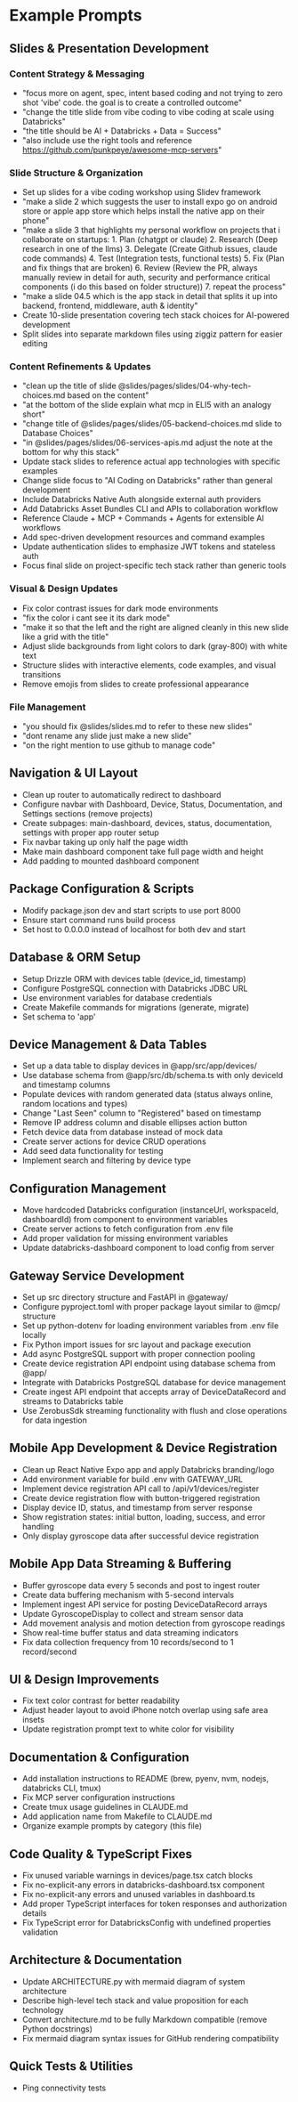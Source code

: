 # Example Prompts

## Slides & Presentation Development

### Content Strategy & Messaging
- "focus more on agent, spec, intent based coding and not trying to zero shot 'vibe' code. the goal is to create a controlled outcome"
- "change the title slide from vibe coding to vibe coding at scale using Databricks"
- "the title should be AI + Databricks + Data = Success" 
- "also include use the right tools and reference https://github.com/punkpeye/awesome-mcp-servers"

### Slide Structure & Organization
- Set up slides for a vibe coding workshop using Slidev framework
- "make a slide 2 which suggests the user to install expo go on android store or apple app store which helps install the native app on their phone"
- "make a slide 3 that highlights my personal workflow on projects that i collaborate on startups: 1. Plan (chatgpt or claude) 2. Research (Deep research in one of the llms) 3. Delegate (Create Github issues, claude code commands) 4. Test (Integration tests, functional tests) 5. Fix (Plan and fix things that are broken) 6. Review (Review the PR, always manually review in detail for auth, security and performance critical components (i do this based on folder structure)) 7. repeat the process"
- "make a slide 04.5 which is the app stack in detail that splits it up into backend, frontend, middleware, auth & identity"
- Create 10-slide presentation covering tech stack choices for AI-powered development
- Split slides into separate markdown files using ziggiz pattern for easier editing

### Content Refinements & Updates
- "clean up the title of slide @slides/pages/slides/04-why-tech-choices.md based on the content"
- "at the bottom of the slide explain what mcp in ELI5 with an analogy short"
- "change title of @slides/pages/slides/05-backend-choices.md slide to Database Choices"
- "in @slides/pages/slides/06-services-apis.md adjust the note at the bottom for why this stack"
- Update stack slides to reference actual app technologies with specific examples
- Change slide focus to "AI Coding on Databricks" rather than general development
- Include Databricks Native Auth alongside external auth providers
- Add Databricks Asset Bundles CLI and APIs to collaboration workflow
- Reference Claude + MCP + Commands + Agents for extensible AI workflows
- Add spec-driven development resources and command examples
- Update authentication slides to emphasize JWT tokens and stateless auth
- Focus final slide on project-specific tech stack rather than generic tools

### Visual & Design Updates  
- Fix color contrast issues for dark mode environments
- "fix the color i cant see it its dark mode"
- "make it so that the left and the right are aligned cleanly in this new slide like a grid with the title"
- Adjust slide backgrounds from light colors to dark (gray-800) with white text
- Structure slides with interactive elements, code examples, and visual transitions
- Remove emojis from slides to create professional appearance

### File Management
- "you should fix @slides/slides.md to refer to these new slides"
- "dont rename any slide just make a new slide"
- "on the right mention to use github to manage code"

## Navigation & UI Layout
- Clean up router to automatically redirect to dashboard
- Configure navbar with Dashboard, Device, Status, Documentation, and Settings sections (remove projects)
- Create subpages: main-dashboard, devices, status, documentation, settings with proper app router setup
- Fix navbar taking up only half the page width
- Make main dashboard component take full page width and height
- Add padding to mounted dashboard component

## Package Configuration & Scripts
- Modify package.json dev and start scripts to use port 8000
- Ensure start command runs build process
- Set host to 0.0.0.0 instead of localhost for both dev and start

## Database & ORM Setup
- Setup Drizzle ORM with devices table (device_id, timestamp)
- Configure PostgreSQL connection with Databricks JDBC URL
- Use environment variables for database credentials
- Create Makefile commands for migrations (generate, migrate)
- Set schema to 'app'

## Device Management & Data Tables
- Set up a data table to display devices in @app/src/app/devices/
- Use database schema from @app/src/db/schema.ts with only deviceId and timestamp columns
- Populate devices with random generated data (status always online, random locations and types)
- Change "Last Seen" column to "Registered" based on timestamp
- Remove IP address column and disable ellipses action button
- Fetch device data from database instead of mock data
- Create server actions for device CRUD operations
- Add seed data functionality for testing
- Implement search and filtering by device type

## Configuration Management
- Move hardcoded Databricks configuration (instanceUrl, workspaceId, dashboardId) from component to environment variables
- Create server actions to fetch configuration from .env file
- Add proper validation for missing environment variables
- Update databricks-dashboard component to load config from server

## Gateway Service Development
- Set up src directory structure and FastAPI in @gateway/
- Configure pyproject.toml with proper package layout similar to @mcp/ structure
- Set up python-dotenv for loading environment variables from .env file locally
- Fix Python import issues for src layout and package execution
- Add async PostgreSQL support with proper connection pooling
- Create device registration API endpoint using database schema from @app/
- Integrate with Databricks PostgreSQL database for device management
- Create ingest API endpoint that accepts array of DeviceDataRecord and streams to Databricks table
- Use ZerobusSdk streaming functionality with flush and close operations for data ingestion

## Mobile App Development & Device Registration
- Clean up React Native Expo app and apply Databricks branding/logo
- Add environment variable for build .env with GATEWAY_URL
- Implement device registration API call to /api/v1/devices/register
- Create device registration flow with button-triggered registration
- Display device ID, status, and timestamp from server response
- Show registration states: initial button, loading, success, and error handling
- Only display gyroscope data after successful device registration

## Mobile App Data Streaming & Buffering
- Buffer gyroscope data every 5 seconds and post to ingest router
- Create data buffering mechanism with 5-second intervals
- Implement ingest API service for posting DeviceDataRecord arrays
- Update GyroscopeDisplay to collect and stream sensor data
- Add movement analysis and motion detection from gyroscope readings
- Show real-time buffer status and data streaming indicators
- Fix data collection frequency from 10 records/second to 1 record/second

## UI & Design Improvements
- Fix text color contrast for better readability
- Adjust header layout to avoid iPhone notch overlap using safe area insets
- Update registration prompt text to white color for visibility

## Documentation & Configuration
- Add installation instructions to README (brew, pyenv, nvm, nodejs, databricks CLI, tmux)
- Fix MCP server configuration instructions
- Create tmux usage guidelines in CLAUDE.md
- Add application name from Makefile to CLAUDE.md
- Organize example prompts by category (this file)

## Code Quality & TypeScript Fixes
- Fix unused variable warnings in devices/page.tsx catch blocks
- Fix no-explicit-any errors in databricks-dashboard.tsx component
- Fix no-explicit-any errors and unused variables in dashboard.ts
- Add proper TypeScript interfaces for token responses and authorization details
- Fix TypeScript error for DatabricksConfig with undefined properties validation

## Architecture & Documentation
- Update ARCHITECTURE.py with mermaid diagram of system architecture
- Describe high-level tech stack and value proposition for each technology
- Convert architecture.md to be fully Markdown compatible (remove Python docstrings)
- Fix mermaid diagram syntax issues for GitHub rendering compatibility

## Quick Tests & Utilities
- Ping connectivity tests
